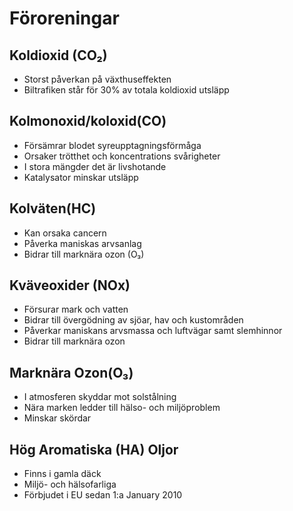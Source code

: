 # Föroreningar

## Koldioxid (CO₂)

* Storst påverkan på växthuseffekten 
* Biltrafiken står för 30% av totala koldioxid utsläpp

## Kolmonoxid/koloxid(CO)

* Försämrar blodet syreupptagningsförmåga 
* Orsaker trötthet och koncentrations svårigheter 
* I stora mängder det är livshotande
* Katalysator minskar utsläpp

## Kolväten(HC)

* Kan orsaka cancern
* Påverka maniskas arvsanlag
* Bidrar till marknära ozon (O₃)

## Kväveoxider (NOx)

* Försurar mark och vatten 
* Bidrar till övergödning av sjöar, hav och kustområden 
* Påverkar maniskans arvsmassa och luftvägar samt slemhinnor
* Bidrar till marknära ozon

## Marknära Ozon(O₃)

* I atmosferen skyddar mot solstålning
* Nära marken ledder till hälso- och miljöproblem
* Minskar skördar

## Hög Aromatiska (HA) Oljor

* Finns i gamla däck
* Miljö- och hälsofarliga
* Förbjudet i EU sedan 1:a January 2010

